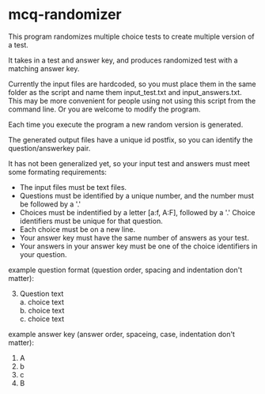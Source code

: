 # mcq-randomizer

This program randomizes multiple choice tests to create multiple version of
a test.

It takes in a test and answer key, and produces randomized test with a matching answer key.

Currently the input files are hardcoded, so you must place them in the same
folder as the script and name them input_test.txt and input_answers.txt. This may be more convenient for people using not using this script from the command line. Or you are welcome to modify the program.

Each time you execute the program a new random version is generated.

The generated output files have a unique id postfix, so you can identify
the question/answerkey pair.

It has not been generalized yet, so your input test and answers must meet some formating
requirements:
- The input files must be text files.
- Questions must be identified by a unique number, and the number must be followed by a '.'
- Choices must be indentified by a letter [a:f, A:F], followed by a '.' Choice identifiers
  must be unique for that question.
- Each choice must be on a new line.
- Your answer key must have the same number of answers as your test.
- Your answers in your answer key must be one of the choice identifiers in your
  question.

example question format (question order, spacing and indentation don't matter):

3.  Question text  
a.  choice text  
b.  choice text  
c.  choice text  

example answer key (answer order, spaceing, case, indentation don't matter):

1. A
2. b
3. c
4. B


